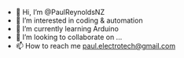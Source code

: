 - 👋 Hi, I’m @PaulReynoldsNZ
- 👀 I’m interested in coding & automation
- 🌱 I’m currently learning Arduino
- 💞️ I’m looking to collaborate on ...
- 📫 How to reach me paul.electrotech@gmail.com

<!---
PaulReynoldsNZ/PaulReynoldsNZ is a ✨ special ✨ repository because its `README.md` (this file) appears on your GitHub profile.
You can click the Preview link to take a look at your changes.
--->
